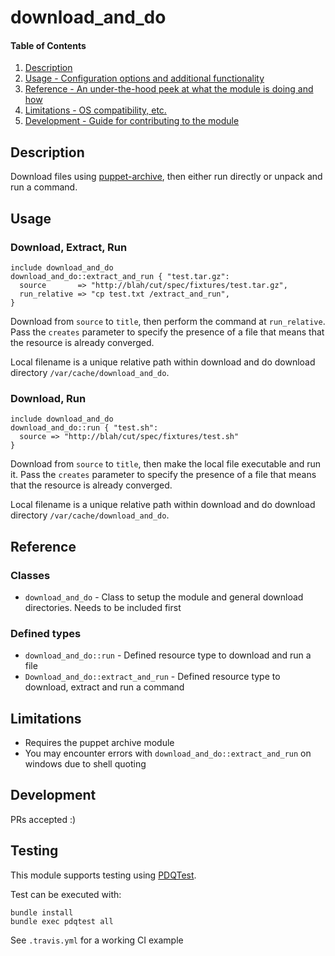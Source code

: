 # download_and_do

#### Table of Contents

1. [Description](#description)
1. [Usage - Configuration options and additional functionality](#usage)
1. [Reference - An under-the-hood peek at what the module is doing and how](#reference)
1. [Limitations - OS compatibility, etc.](#limitations)
1. [Development - Guide for contributing to the module](#development)

## Description

Download files using [puppet-archive](https://forge.puppet.com/puppet/archive), then either run directly or unpack and run a command.


## Usage

### Download, Extract, Run

```puppet
include download_and_do
download_and_do::extract_and_run { "test.tar.gz":
  source       => "http://blah/cut/spec/fixtures/test.tar.gz",
  run_relative => "cp test.txt /extract_and_run",
}
```
Download from `source` to `title`, then perform the command at `run_relative`.  Pass the `creates` parameter to specify the presence of a file that means that the resource is already converged.

Local filename is a unique relative path within download and do download directory `/var/cache/download_and_do`.


### Download, Run
```
include download_and_do
download_and_do::run { "test.sh":
  source => "http://blah/cut/spec/fixtures/test.sh"
}
```

Download from `source` to `title`, then make the local file executable and run it.  Pass the `creates` parameter to specify the presence of a file that means that the resource is already converged.

Local filename is a unique relative path within download and do download directory `/var/cache/download_and_do`.

## Reference

### Classes
* `download_and_do` - Class to setup the module and general download directories.  Needs to be included first

### Defined types
* `download_and_do::run` - Defined resource type to download and run a file
* `Download_and_do::extract_and_run` - Defined resource type to download, extract and run a command


## Limitations

* Requires the puppet archive module
* You may encounter errors with `download_and_do::extract_and_run` on windows due to shell quoting

## Development

PRs accepted :)

## Testing
This module supports testing using [PDQTest](https://github.com/GeoffWilliams/pdqtest).


Test can be executed with:

```
bundle install
bundle exec pdqtest all
```


See `.travis.yml` for a working CI example
